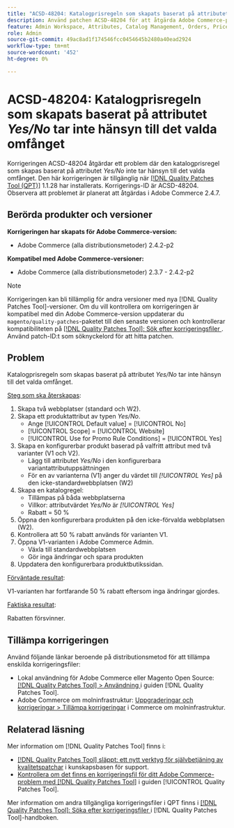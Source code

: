 ```yaml
---
title: "ACSD-48204: Katalogprisregeln som skapats baserat på attributet *Ja/Nej* tar inte hänsyn till valt omfång"
description: Använd patchen ACSD-48204 för att åtgärda Adobe Commerce-problemet där den katalogprisregel som skapas baserat på attributet *Ja/Nej* inte tar hänsyn till det valda omfånget.
feature: Admin Workspace, Attributes, Catalog Management, Orders, Price Rules
role: Admin
source-git-commit: 49ac8ad1f174546fcc0454645b2480a40ead2924
workflow-type: tm+mt
source-wordcount: '452'
ht-degree: 0%

---
```


# ACSD-48204: Katalogprisregeln som skapats baserat på attributet *Yes/No* tar inte hänsyn till det valda omfånget

Korrigeringen ACSD-48204 åtgärdar ett problem där den katalogprisregel som skapas baserat på attributet *Yes/No* inte tar hänsyn till det valda omfånget. Den här korrigeringen är tillgänglig när [[!DNL Quality Patches Tool (QPT)]](https://experienceleague.adobe.com/en/docs/commerce-knowledge-base/kb/announcements/commerce-announcements/magento-quality-patches-released-new-tool-to-self-serve-quality-patches) 1.1.28 har installerats. Korrigerings-ID är ACSD-48204. Observera att problemet är planerat att åtgärdas i Adobe Commerce 2.4.7.

## Berörda produkter och versioner

**Korrigeringen har skapats för Adobe Commerce-version:**

* Adobe Commerce (alla distributionsmetoder) 2.4.2-p2

**Kompatibel med Adobe Commerce-versioner:**

* Adobe Commerce (alla distributionsmetoder) 2.3.7 - 2.4.2-p2

>[!NOTE]
>
>Korrigeringen kan bli tillämplig för andra versioner med nya [!DNL Quality Patches Tool]-versioner. Om du vill kontrollera om korrigeringen är kompatibel med din Adobe Commerce-version uppdaterar du `magento/quality-patches`-paketet till den senaste versionen och kontrollerar kompatibiliteten på [[!DNL Quality Patches Tool]: Sök efter korrigeringsfiler ](https://experienceleague.adobe.com/tools/commerce-quality-patches/index.html). Använd patch-ID:t som söknyckelord för att hitta patchen.

## Problem

Katalogprisregeln som skapas baserat på attributet *Yes/No* tar inte hänsyn till det valda omfånget.

<u>Steg som ska återskapas</u>:

1. Skapa två webbplatser (standard och W2).
1. Skapa ett produktattribut av typen *Yes/No*.
   * Ange [!UICONTROL Default value] = [!UICONTROL No]
   * [!UICONTROL Scope] = [!UICONTROL Website]
   * [!UICONTROL Use for Promo Rule Conditions] = [!UICONTROL Yes]
1. Skapa en konfigurerbar produkt baserad på valfritt attribut med två varianter (V1 och V2).
   * Lägg till attributet *Yes/No* i den konfigurerbara variantattributuppsättningen
   * För en av varianterna (V1) anger du värdet till *[!UICONTROL Yes]* på den icke-standardwebbplatsen (W2)
1. Skapa en katalogregel:
   * Tillämpas på båda webbplatserna
   * Villkor: attributvärdet *Yes/No* är *[!UICONTROL Yes]*
   * Rabatt = 50 %
1. Öppna den konfigurerbara produkten på den icke-förvalda webbplatsen (W2).
1. Kontrollera att 50 % rabatt används för varianten V1.
1. Öppna V1-varianten i Adobe Commerce Admin.
   * Växla till standardwebbplatsen
   * Gör inga ändringar och spara produkten
1. Uppdatera den konfigurerbara produktbutikssidan.

<u>Förväntade resultat</u>:

V1-varianten har fortfarande 50 % rabatt eftersom inga ändringar gjordes.

<u>Faktiska resultat</u>:

Rabatten försvinner.

## Tillämpa korrigeringen

Använd följande länkar beroende på distributionsmetod för att tillämpa enskilda korrigeringsfiler:

* Lokal användning för Adobe Commerce eller Magento Open Source: [[!DNL Quality Patches Tool] > Användning ](https://experienceleague.adobe.com/docs/commerce-operations/tools/quality-patches-tool/usage.html) i guiden [!DNL Quality Patches Tool].
* Adobe Commerce om molninfrastruktur: [Uppgraderingar och korrigeringar > Tillämpa korrigeringar](https://experienceleague.adobe.com/docs/commerce-cloud-service/user-guide/develop/upgrade/apply-patches.html) i Commerce om molninfrastruktur.

## Relaterad läsning

Mer information om [!DNL Quality Patches Tool] finns i:

* [[!DNL Quality Patches Tool] släppt: ett nytt verktyg för självbetjäning av kvalitetspatchar](https://experienceleague.adobe.com/en/docs/commerce-knowledge-base/kb/announcements/commerce-announcements/magento-quality-patches-released-new-tool-to-self-serve-quality-patches) i kunskapsbasen för support.
* [Kontrollera om det finns en korrigeringsfil för ditt Adobe Commerce-problem med  [!DNL Quality Patches Tool]](/help/tools/quality-patches-tool/patches-available-in-qpt/check-patch-for-magento-issue-with-magento-quality-patches.md) i guiden [!UICONTROL Quality Patches Tool].


Mer information om andra tillgängliga korrigeringsfiler i QPT finns i [[!DNL Quality Patches Tool]: Söka efter korrigeringsfiler ](https://experienceleague.adobe.com/tools/commerce-quality-patches/index.html) i [!DNL Quality Patches Tool]-handboken.
